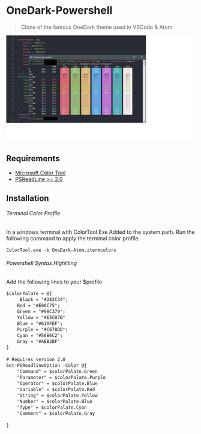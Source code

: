 # OneDark-Powershell
> Clone of the famous OneDark theme used in VSCode & Atom


![](example.png)


## Requirements
* [Microsoft Color Tool](https://devblogs.microsoft.com/commandline/introducing-the-windows-console-colortool/)
* [PSReadLine >= 2.0](https://www.powershellgallery.com/packages/PSReadline/1.2)

## Installation
###### Terminal Color Profile
In a windows terminal with ColorTool.Exe Added to the system path. Run the following command to apply the terminal color profile.

    ColorTool.exe -b OneDark-Atom.itermcolors
###### Powershell Syntax Highliting 

Add the following lines to your $profile

    $colorPalate = @{
         Black = "#282C34";
        Red = "#E06C75";
        Green = "#98C379";
        Yellow = "#E5C07B"
        Blue = "#61AFEF";
        Purple = "#C678DD";
        Cyan = "#56B6C2";
        Gray = "#ABB2BF"
    }

    # Requires version 2.0
    Set-PSReadlineOption -Color @{
        "Command" = $colorPalate.Green
        "Parameter" = $colorPalate.Purple
        "Operator" = $colorPalate.Blue
        "Variable" = $colorPalate.Red
        "String" = $colorPalate.Yellow
        "Number" = $colorPalate.Blue
        "Type" = $colorPalate.Cyan
        "Comment" = $colorPalate.Gray

    }


